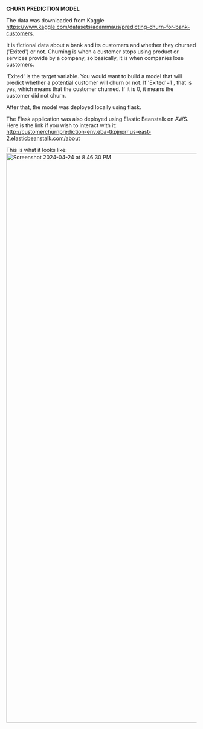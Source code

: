 **CHURN PREDICTION MODEL**

The data was downloaded from Kaggle https://www.kaggle.com/datasets/adammaus/predicting-churn-for-bank-customers.

It is fictional data about a bank and its customers and whether they churned ('Exited') or not. Churning is when a customer stops using product or services provide by a company, so basically, it is when companies lose customers.

'Exited' is the target variable. You would want to build a model that will predict whether a potential customer will churn or not. If 'Exited'=1 , that is yes, which means that the customer churned. If it is 0, it means the customer did not churn.

After that, the model was deployed locally using flask.

The Flask application was also deployed using Elastic Beanstalk on AWS.
Here is the link if you wish to interact with it: http://customerchurnprediction-env.eba-tkpjnprr.us-east-2.elasticbeanstalk.com/about

This is what it looks like:
<img width="1504" alt="Screenshot 2024-04-24 at 8 46 30 PM" src="https://github.com/bb3l/Churn_Prediction/assets/124946694/b0768ade-cf90-4402-a77a-4fa558f1fda5">
